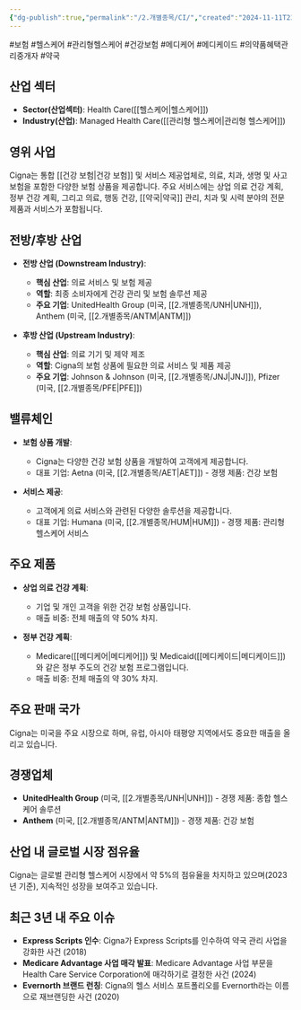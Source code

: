 ```yaml
---
{"dg-publish":true,"permalink":"/2.개별종목/CI/","created":"2024-11-11T23:01:16.703+09:00","updated":"2025-06-03T20:05:58.277+09:00"}
---
```


#보험 #헬스케어 #관리형헬스케어 #건강보험 #메디케어 #메디케이드 #의약품혜택관리중개자 #약국 

## 산업 섹터

- **Sector(산업섹터)**: Health Care([[헬스케어\|헬스케어]])
- **Industry(산업)**: Managed Health Care([[관리형 헬스케어\|관리형 헬스케어]])

## 영위 사업

Cigna는 통합 [[건강 보험\|건강 보험]] 및 서비스 제공업체로, 의료, 치과, 생명 및 사고 보험을 포함한 다양한 보험 상품을 제공합니다. 주요 서비스에는 상업 의료 건강 계획, 정부 건강 계획, 그리고 의료, 행동 건강, [[약국\|약국]] 관리, 치과 및 시력 분야의 전문 제품과 서비스가 포함됩니다.

## 전방/후방 산업

- **전방 산업 (Downstream Industry)**:
    
    - **핵심 산업**: 의료 서비스 및 보험 제공
    - **역할**: 최종 소비자에게 건강 관리 및 보험 솔루션 제공
    - **주요 기업**: UnitedHealth Group (미국, [[2.개별종목/UNH\|UNH]]), Anthem (미국, [[2.개별종목/ANTM\|ANTM]])
    
- **후방 산업 (Upstream Industry)**:
    
    - **핵심 산업**: 의료 기기 및 제약 제조
    - **역할**: Cigna의 보험 상품에 필요한 의료 서비스 및 제품 제공
    - **주요 기업**: Johnson & Johnson (미국, [[2.개별종목/JNJ\|JNJ]]), Pfizer (미국, [[2.개별종목/PFE\|PFE]])
    

## 밸류체인

- **보험 상품 개발**:
    
    - Cigna는 다양한 건강 보험 상품을 개발하여 고객에게 제공합니다.
    - 대표 기업: Aetna (미국, [[2.개별종목/AET\|AET]]) - 경쟁 제품: 건강 보험
    
- **서비스 제공**:
    
    - 고객에게 의료 서비스와 관련된 다양한 솔루션을 제공합니다.
    - 대표 기업: Humana (미국, [[2.개별종목/HUM\|HUM]]) - 경쟁 제품: 관리형 헬스케어 서비스
    

## 주요 제품

- **상업 의료 건강 계획**:
    
    - 기업 및 개인 고객을 위한 건강 보험 상품입니다.
    - 매출 비중: 전체 매출의 약 50% 차지.
    
- **정부 건강 계획**:
    
    - Medicare([[메디케어\|메디케어]]) 및 Medicaid([[메디케이드\|메디케이드]])와 같은 정부 주도의 건강 보험 프로그램입니다.
    - 매출 비중: 전체 매출의 약 30% 차지.
    

## 주요 판매 국가

Cigna는 미국을 주요 시장으로 하며, 유럽, 아시아 태평양 지역에서도 중요한 매출을 올리고 있습니다.

## 경쟁업체

- **UnitedHealth Group** (미국, [[2.개별종목/UNH\|UNH]]) - 경쟁 제품: 종합 헬스케어 솔루션
- **Anthem** (미국, [[2.개별종목/ANTM\|ANTM]]) - 경쟁 제품: 건강 보험

## 산업 내 글로벌 시장 점유율

Cigna는 글로벌 관리형 헬스케어 시장에서 약 5%의 점유율을 차지하고 있으며(2023년 기준), 지속적인 성장을 보여주고 있습니다.

## 최근 3년 내 주요 이슈

- **Express Scripts 인수**: Cigna가 Express Scripts를 인수하여 약국 관리 사업을 강화한 사건 (2018)
- **Medicare Advantage 사업 매각 발표**: Medicare Advantage 사업 부문을 Health Care Service Corporation에 매각하기로 결정한 사건 (2024)
- **Evernorth 브랜드 런칭**: Cigna의 헬스 서비스 포트폴리오를 Evernorth라는 이름으로 재브랜딩한 사건 (2020)